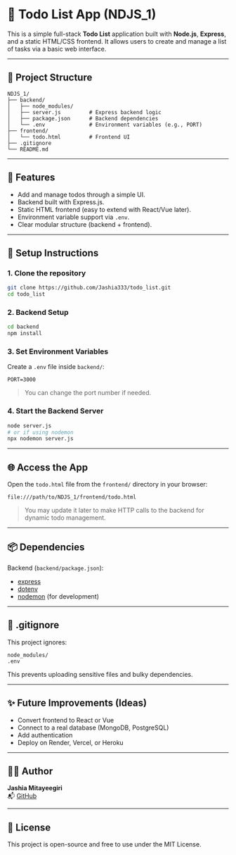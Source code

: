 # 📝 Todo List App (NDJS_1)

This is a simple full-stack **Todo List** application built with **Node.js**, **Express**, and a static HTML/CSS frontend. It allows users to create and manage a list of tasks via a basic web interface.

---

## 📁 Project Structure

```
NDJS_1/
├── backend/
│   ├── node_modules/
│   ├── server.js         # Express backend logic
│   ├── package.json      # Backend dependencies
│   └── .env              # Environment variables (e.g., PORT)
├── frontend/
│   └── todo.html         # Frontend UI
├── .gitignore
└── README.md
```

---

## 🚀 Features

- Add and manage todos through a simple UI.
- Backend built with Express.js.
- Static HTML frontend (easy to extend with React/Vue later).
- Environment variable support via `.env`.
- Clear modular structure (backend + frontend).

---

## 🔧 Setup Instructions

### 1. Clone the repository

```bash
git clone https://github.com/Jashia333/todo_list.git
cd todo_list
```

### 2. Backend Setup

```bash
cd backend
npm install
```

### 3. Set Environment Variables

Create a `.env` file inside `backend/`:

```env
PORT=3000
```

> You can change the port number if needed.

### 4. Start the Backend Server

```bash
node server.js
# or if using nodemon
npx nodemon server.js
```

---

## 🌐 Access the App

Open the `todo.html` file from the `frontend/` directory in your browser:

```
file:///path/to/NDJS_1/frontend/todo.html
```

> You may update it later to make HTTP calls to the backend for dynamic todo management.

---

## 📦 Dependencies

Backend (`backend/package.json`):

- [express](https://www.npmjs.com/package/express)
- [dotenv](https://www.npmjs.com/package/dotenv)
- [nodemon](https://www.npmjs.com/package/nodemon) (for development)

---

## 📄 .gitignore

This project ignores:

```
node_modules/
.env
```

This prevents uploading sensitive files and bulky dependencies.

---

## ✨ Future Improvements (Ideas)

- Convert frontend to React or Vue
- Connect to a real database (MongoDB, PostgreSQL)
- Add authentication
- Deploy on Render, Vercel, or Heroku

---

## 👩‍💻 Author

**Jashia Mitayeegiri**  
📬 [GitHub](https://github.com/Jashia333)

---

## 📜 License

This project is open-source and free to use under the MIT License.